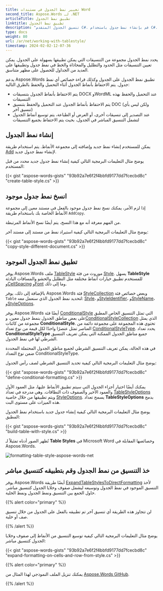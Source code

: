 ```yaml
---
title: تغيير نمط الجدول في مستندات Word
second_title: Aspose.Words لـ .NET
articleTitle: تطبيق نمط الجدول
linktitle: تطبيق نمط الجدول
description: "تنسيق الجدول المتقدم C#. قم بإنشاء نمط جدول باستخدام C#. تطبيق نمط الجدول C#."
type: docs
weight: 80
url: /ar/net/working-with-tablestyle/
timestamp: 2024-02-02-12-07-36
---
```


يحدد نمط الجدول مجموعة من التنسيقات التي يمكن تطبيقها بسهولة على الجدول. يمكن تعيين التنسيقات مثل الحدود والتظليل والمحاذاة والخط في نمط جدول وتطبيقها على العديد من الجداول للحصول على مظهر متناسق.

يدعم Aspose.Words تطبيق نمط الجدول على الجدول وكذلك قراءة خصائص أي نمط جدول. يتم الاحتفاظ بأنماط الجدول أثناء التحميل والحفظ بالطرق التالية:

- يتم الاحتفاظ بأنماط الجدول بتنسيقات DOCX وWordML عند التحميل والحفظ بهذه التنسيقات
- يتم الاحتفاظ بأنماط الجدول عند التحميل والحفظ بتنسيق DOC (ولكن ليس بأي تنسيق آخر)
- عند التصدير إلى تنسيقات أخرى، أو العرض أو الطباعة، يتم توسيع أنماط الجدول لتشمل التنسيق المباشر في الجدول، بحيث يتم الاحتفاظ بجميع التنسيقات

## إنشاء نمط الجدول

يمكن للمستخدم إنشاء نمط جديد وإضافته إلى مجموعة الأنماط. يتم استخدام طريقة [Add](https://reference.aspose.com/words/ar/net/aspose.words/stylecollection/add/) لإنشاء نمط جدول جديد.

يوضح مثال التعليمات البرمجية التالي كيفية إنشاء نمط جدول جديد محدد من قبل المستخدم:

{{< gist "aspose-words-gists" "93b92a7e6f2f4bbfd9177dd7fcecbd8c" "create-table-style.cs" >}}

## انسخ نمط جدول موجود

إذا لزم الأمر، يمكنك نسخ نمط جدول موجود بالفعل في مستند معين إلى مجموعة الأنماط الخاصة بك باستخدام طريقة `AddCopy`.

من المهم معرفة أنه مع هذا النسخ، يتم أيضًا نسخ الأنماط المرتبطة.

يوضح مثال التعليمات البرمجية التالي كيفية استيراد نمط من مستند إلى مستند آخر:

{{< gist "aspose-words-gists" "93b92a7e6f2f4bbfd9177dd7fcecbd8c" "copy-style-different-document.cs" >}}

## تطبيق نمط الجدول الموجود

يوفر Aspose.Words ملف [TableStyle](https://reference.aspose.com/words/ar/net/aspose.words/tablestyle/) موروث من فئة [Style](https://reference.aspose.com/words/ar/net/aspose.words/style/). يسهل **TableStyle** للمستخدم تطبيق خيارات أنماط مختلفة مثل التظليل والحشو والمسافات البادئة و[CellSpacing](https://reference.aspose.com/words/ar/net/aspose.words/tablestyle/cellspacing/) و[Font](https://reference.aspose.com/words/ar/net/aspose.words/style/font/) وما إلى ذلك.

بالإضافة إلى ذلك، يوفر Aspose.Words فئة [StyleCollection](https://reference.aspose.com/words/ar/net/aspose.words/stylecollection/) وبعض خصائص فئة `Table` لتحديد نمط الجدول الذي سنعمل معه: [Style](https://reference.aspose.com/words/ar/net/aspose.words.tables/table/style/)، و[StyleIdentifier](https://reference.aspose.com/words/ar/net/aspose.words.tables/table/styleidentifier/)، و[StyleName](https://reference.aspose.com/words/ar/net/aspose.words.tables/table/stylename/)، و[StyleOptions](https://reference.aspose.com/words/ar/net/aspose.words.tables/table/styleoptions/).

يوفر Aspose.Words أيضًا فئة [ConditionalStyle](https://reference.aspose.com/words/ar/net/aspose.words/conditionalstyle/) التي تمثل التنسيق الخاص المطبق على بعض مناطق الجدول بنمط جدول معين، و[ConditionalStyleCollection](https://reference.aspose.com/words/ar/net/aspose.words/conditionalstylecollection/) الذي يمثل مجموعة من كائنات **ConditionalStyle**. تحتوي هذه المجموعة على مجموعة دائمة من العناصر تمثل عنصرًا واحدًا لكل قيمة من نوع تعداد [ConditionalStyleType](https://reference.aspose.com/words/ar/net/aspose.words/conditionalstyletype/). يحدد تعداد **ConditionalStyleType** جميع مناطق الجدول الممكنة التي يمكن تعريف التنسيق الشرطي لها في نمط الجدول.

في هذه الحالة، يمكن تعريف التنسيق الشرطي لجميع مناطق الجدول المحتملة المحددة ضمن نوع التعداد ConditionalStyleType.

يوضح مثال التعليمات البرمجية التالي كيفية تحديد التنسيق الشرطي لصف رأس الجدول:

{{< gist "aspose-words-gists" "93b92a7e6f2f4bbfd9177dd7fcecbd8c" "define-conditional-formatting.cs" >}}

يمكنك أيضًا اختيار أجزاء الجدول التي سيتم تطبيق الأنماط عليها، مثل العمود الأول والعمود الأخير والصفوف ذات النطاقات. وهي مدرجة في تعداد [TableStyleOptions](https://reference.aspose.com/words/ar/net/aspose.words.tables/tablestyleoptions/) ويتم تطبيقها من خلال خاصية [StyleOptions](https://reference.aspose.com/words/ar/net/aspose.words.tables/table/styleoptions/). يسمح تعداد **TableStyleOptions** بدمج هذه الميزات على مستوى البت.

يوضح مثال التعليمات البرمجية التالي كيفية إنشاء جدول جديد باستخدام نمط الجدول المطبق:

{{< gist "aspose-words-gists" "93b92a7e6f2f4bbfd9177dd7fcecbd8c" "build-table-with-style.cs" >}}

تُظهر الصور أدناه تمثيلاً لـ **Table Styles** في Microsoft Word وخصائصها المقابلة في Aspose.Words.

![formatting-table-style-aspose-words-net](/words/net/working-with-tablestyle/applying-formatting-10.png)

## خذ التنسيق من نمط الجدول وقم بتطبيقه كتنسيق مباشر

يوفر Aspose.Words أيضًا طريقة [ExpandTableStylesToDirectFormatting](https://reference.aspose.com/words/ar/net/aspose.words/document/expandtablestylestodirectformatting/) لأخذ التنسيق الموجود في نمط الجدول وتوسيعه ليشمل صفوف وخلايا الجدول كتنسيق مباشر. حاول الجمع بين التنسيق ونمط الجدول ونمط الخلية.

{{% alert color="primary" %}}

لن تتجاوز هذه الطريقة أي تنسيق آخر تم تطبيقه بالفعل على الجدول من خلال تنسيق صف أو خلية.

{{% /alert %}}

يوضح مثال التعليمات البرمجية التالي كيفية توسيع التنسيق من الأنماط إلى صفوف وخلايا الجدول كتنسيق مباشر:

{{< gist "aspose-words-gists" "93b92a7e6f2f4bbfd9177dd7fcecbd8c" "expand-formatting-on-cells-and-row-from-style.cs" >}}

{{% alert color="primary" %}}

يمكنك تنزيل الملف النموذجي لهذا المثال من [Aspose.Words GitHub](https://github.com/aspose-words/Aspose.Words-for-.NET/blob/master/Examples/Data/Tables.docx).

{{% /alert %}}
